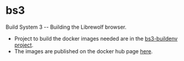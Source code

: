 # bs3

Build System 3 -- Building the Librewolf browser.

* Project to build the docker images needed are in the [bs3-buildenv project](https://gitlab.com/stanzabird/bs3-buildenv).
* The images are published on the docker hub page [here](https://hub.docker.com/u/librewolf).

